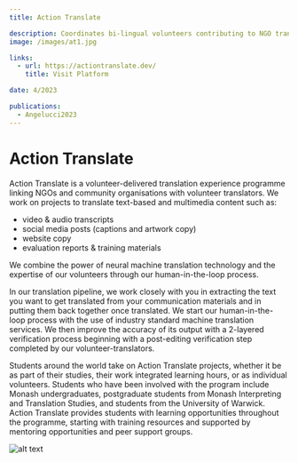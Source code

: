 ```yaml
---
title: Action Translate

description: Coordinates bi-lingual volunteers contributing to NGO translations.
image: /images/at1.jpg

links:
  - url: https://actiontranslate.dev/
    title: Visit Platform

date: 4/2023

publications:
  - Angelucci2023
---
```


# Action Translate

Action Translate is a volunteer-delivered translation experience programme linking NGOs and community organisations with volunteer translators. We work on projects to translate text-based and multimedia content such as:

- video & audio transcripts
- social media posts (captions and artwork copy)
- website copy
- evaluation reports & training materials

We combine the power of neural machine translation technology and the expertise of our volunteers through our human-in-the-loop process.

In our translation pipeline, we work closely with you in extracting the text you want to get translated from your communication materials and in putting them back together once translated.
We start our human-in-the-loop process with the use of industry standard machine translation services.
We then improve the accuracy of its output with a 2-layered verification process beginning with a post-editing verification step completed by our volunteer-translators.

Students around the world take on Action Translate projects, whether it be as part of their studies, their work integrated learning hours, or as individual volunteers. Students who have been involved with the program include Monash undergraduates, postgraduate students from Monash Interpreting and Translation Studies, and students from the University of Warwick. Action Translate provides students with learning opportunities throughout the programme, starting with training resources and supported by mentoring opportunities and peer support groups.

![alt text](/images/at2.png)
